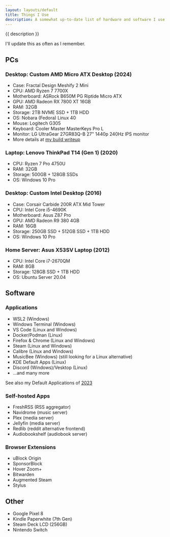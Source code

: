 ```yaml
---
layout: layouts/default
title: Things I Use
description: A somewhat up-to-date list of hardware and software I use. Inspired by many others' personal websites.
---
```


{{ description }}

I'll update this as often as I remember.

## PCs

### Desktop: Custom AMD Micro ATX Desktop (2024)

- Case: Fractal Design Meshify 2 Mini
- CPU: AMD Ryzen 7 7700X
- Motherboard: ASRock B650M PG Riptide Micro ATX
- GPU: AMD Radeon RX 7800 XT 16GB
- RAM: 32GB
- Storage: 2TB NVME SSD + 1TB HDD
- OS: Nobara (Fedora) Linux 40
- Mouse: Logitech G305
- Keyboard: Cooler Master MasterKeys Pro L
- Monitor: LG UltraGear 27GR83Q-B 27" 1440p 240Hz IPS monitor
- More details at [my build writeup](/posts/2024/building-a-new-pc-in-2024/)

### Laptop: Lenovo ThinkPad T14 (Gen 1) (2020)

- CPU: Ryzen 7 Pro 4750U
- RAM: 32GB
- Storage: 500GB + 128GB SSDs
- OS: Windows 10 Pro

### Desktop: Custom Intel Desktop (2016)

- Case: Corsair Carbide 200R ATX Mid Tower
- CPU: Intel Core i5-4690K
- Motherboard: Asus Z87 Pro
- GPU: AMD Radeon R9 380 4GB
- RAM: 16GB
- Storage: 250GB SSD + 512GB SSD + 1TB HDD
- OS: Windows 10 Pro

### Home Server: Asus X53SV Laptop (2012)

- CPU: Intel Core i7-2670QM
- RAM: 8GB
- Storage: 128GB SSD + 1TB HDD
- OS: Ubuntu Server 20.04

## Software

### Applications

- WSL2 (Windows)
- Windows Terminal (Windows)
- VS Code (Linux and Windows)
- Docker/Podman (Linux)
- Firefox & Chrome (Linux and Windows)
- Steam (Linux and Windows)
- Calibre (Linux and Windows)
- MusicBee (Windows) (still looking for a Linux alternative)
- KDE Default Apps (Linux)
- Discord (Windows)/Vesktop (Linux)
- ...and many more

See also my Default Applications of [2023](/posts/2023/app-defaults-in-2023)

### Self-hosted Apps

- FreshRSS (RSS aggregator)
- Navidrome (music server)
- Plex (media server)
- Jellyfin (media server)
- Redlib (reddit alternative frontend)
- Audiobookshelf (audiobook server)

### Browser Extensions

- uBlock Origin
- SponsorBlock
- Hover Zoom+
- Bitwarden
- Augmented Steam
- Stylus

## Other

- Google Pixel 8
- Kindle Paperwhite (7th Gen)
- Steam Deck LCD (256GB)
- Nintendo Switch
